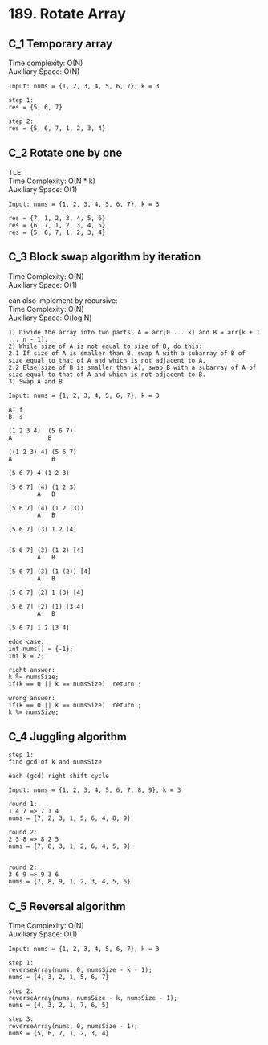 # 189. Rotate Array

## C_1 Temporary array
Time complexity: O(N) <br/>
Auxiliary Space: O(N) <br/>

```
Input: nums = {1, 2, 3, 4, 5, 6, 7}, k = 3

step 1:
res = {5, 6, 7}

step 2:
res = {5, 6, 7, 1, 2, 3, 4}
```

## C_2 Rotate one by one
TLE <br/>
Time Complexity: O(N * k) <br/>
Auxiliary Space: O(1) <br/>

```
Input: nums = {1, 2, 3, 4, 5, 6, 7}, k = 3

res = {7, 1, 2, 3, 4, 5, 6}
res = {6, 7, 1, 2, 3, 4, 5}
res = {5, 6, 7, 1, 2, 3, 4}
```

## C_3 Block swap algorithm by iteration
Time Complexity: O(N) <br/>
Auxiliary Space: O(1) <br/>

can also implement by recursive: <br>
Time Complexity: O(N) <br/>
Auxiliary Space: O(log N) <br/>

```
1) Divide the array into two parts, A = arr[0 ... k] and B = arr[k + 1 ... n - 1].
2) While size of A is not equal to size of B, do this:
2.1 If size of A is smaller than B, swap A with a subarray of B of size equal to that of A and which is not adjacent to A.
2.2 Else(size of B is smaller than A), swap B with a subarray of A of size equal to that of A and which is not adjacent to B.
3) Swap A and B
```

```
Input: nums = {1, 2, 3, 4, 5, 6, 7}, k = 3

A: f
B: s

(1 2 3 4)  (5 6 7)
A          B

((1 2 3) 4) (5 6 7)
A           B

(5 6 7) 4 (1 2 3)

[5 6 7] (4) (1 2 3)
        A   B

[5 6 7] (4) (1 2 (3))
        A   B

[5 6 7] (3) 1 2 (4)


[5 6 7] (3) (1 2) [4]
        A   B

[5 6 7] (3) (1 (2)) [4]
        A   B

[5 6 7] (2) 1 (3) [4]

[5 6 7] (2) (1) [3 4]
        A   B

[5 6 7] 1 2 [3 4]
```

```
edge case:
int nums[] = {-1};
int k = 2;

right answer:
k %= numsSize;
if(k == 0 || k == numsSize)  return ;

wrong answer:
if(k == 0 || k == numsSize)  return ;
k %= numsSize;
```

## C_4 Juggling algorithm
```
step 1:
find gcd of k and numsSize

each (gcd) right shift cycle

Input: nums = {1, 2, 3, 4, 5, 6, 7, 8, 9}, k = 3

round 1:
1 4 7 => 7 1 4
nums = {7, 2, 3, 1, 5, 6, 4, 8, 9}

round 2:
2 5 8 => 8 2 5
nums = {7, 8, 3, 1, 2, 6, 4, 5, 9}


round 2:
3 6 9 => 9 3 6
nums = {7, 8, 9, 1, 2, 3, 4, 5, 6}
```

## C_5 Reversal algorithm
Time Complexity: O(N) <br/>
Auxiliary Space: O(1) <br/>

```
Input: nums = {1, 2, 3, 4, 5, 6, 7}, k = 3

step 1:
reverseArray(nums, 0, numsSize - k - 1);
nums = {4, 3, 2, 1, 5, 6, 7}

step 2:
reverseArray(nums, numsSize - k, numsSize - 1);
nums = {4, 3, 2, 1, 7, 6, 5}

step 3:
reverseArray(nums, 0, numsSize - 1);
nums = {5, 6, 7, 1, 2, 3, 4}
```